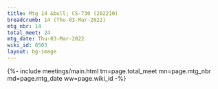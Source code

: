 ```yaml
---
title: Mtg 14 &bull; CS-730 (202210)
breadcrumb: 14 (Thu-03-Mar-2022)
mtg_nbr: 14
total_meet: 24
mtg_date: Thu-03-Mar-2022
wiki_id: 8503
layout: bg-image
---
```


{%- include meetings/main.html
    tm=page.total_meet
    mn=page.mtg_nbr
    md=page.mtg_date
    ww=page.wiki_id
-%}

